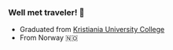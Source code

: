 ### Well met traveler! :wave:

* Graduated from [Kristiania University College](https://www.kristiania.no/en/)
* From Norway 🇳🇴
